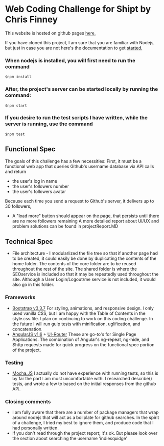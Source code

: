 # Web Coding Challenge for Shipt by Chris Finney

This website is hosted on github pages [here.](https://cfin86.github.io/ShiptHub/#!/)

If you have cloned this project, I am sure that you are familiar with Nodejs, but just in case you are not here's the documentation to get [started.](https://nodejs.org/en/download/package-manager/)

### When nodejs is installed, you will first need to run the command 

`$npm install`

### After, the project's server can be started locally by running the command: 

`$npm start`

### If you desire to run the test scripts I have written, while the server is running, use the command 

`$npm test`

## Functional Spec
The goals of this challenge has a few necessities: First, it must be a functional web app that queries Github's username database via API calls and return 

* the user's log in name
* the user's followers number 
* the user's followers avatar

Because each time you send a request to Github's server, it delivers up to 30 followers, 
* A "load more" button should appear on the page, that persists until there are no more followers remaining
A more detailed report about UI/UX and problem solutions can be found in projectReport.MD

## Technical Spec

* File architecture - I modularlized the file tree so that if another page had to be created, it could easily be done by duplicating the contents of the home folder. The contents of the core folder are to be reused throughout the rest of the site. The shared folder is where the SEOservice is included so that it may be repeatedly used throughout the site. Although a User Login/Logout/me service is not included, it would also go in this folder. 

### Frameworks
* [Bootstrap v3.3.7](https://www.bootstrapcdn.com/)
 For styling, animations, and responsive design. I only used vanilla CSS, but I am happy with the Table of Contents in the style.css file. I plan on continuing to work on this coding challenge. In the future I will run gulp tests with minification, uglification, and concatenation. 
 * [AngularJS v1.6](https://angularjs.org/) + [UI-Router](https://ui-router.github.io/ng1/) These are go-to's for Single Page Applications. The combination of Angular's ng-repeat, ng-hide, and $http requests made for quick progress on the functional spec portion of the project.
### Testing
* [Mocha.JS](http://mochajs.org/) I actually do not have experience with running tests, so this is by far the part I am most uncomfortable with. I researched describe() tests, and wrote a few to based on the initial responses from the github API.

### Closing comments
* I am fully aware that there are a number of package managers that wrap around nodejs that will act as a boilplate for github searches. In the spirit of a challenge, I tried my best to ignore them, and produce code that I had personally written.
* If you don't read through the project report; it's ok. But please look over the section about searching the username 'indiesquidge'

